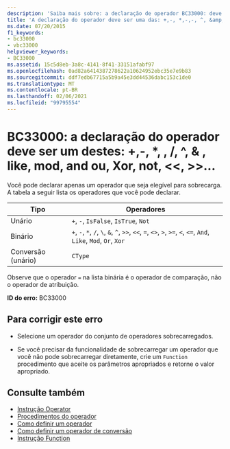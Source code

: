 ```yaml
---
description: 'Saiba mais sobre: a declaração de operador BC33000: deve ser um destes: +,-, *,,/, ^, &amp; , like, mod, and ou, Xor, not,  <<,  >>...'
title: 'A declaração do operador deve ser uma das: +,-, *,-,-, ^, &amp; , like, mod, and ou, Xor, not,  <<,  >>, =,  <>, <, <=, >, re>=, CType, IsTrue, IsFalse'
ms.date: 07/20/2015
f1_keywords:
- bc33000
- vbc33000
helpviewer_keywords:
- BC33000
ms.assetid: 15c5d8eb-3a8c-4141-8f41-33151afabf97
ms.openlocfilehash: 0ad82a6414387278622a10624952ebc35e7e9b83
ms.sourcegitcommit: ddf7edb67715a5b9a45e3dd44536dabc153c1de0
ms.translationtype: MT
ms.contentlocale: pt-BR
ms.lasthandoff: 02/06/2021
ms.locfileid: "99795554"
---
```

# <a name="bc33000-operator-declaration-must-be-one-of----amp-like-mod-and-or-xor-not--"></a>BC33000: a declaração do operador deve ser um destes: +,-, *, \, /, ^, &amp; , like, mod, and ou, Xor, not, \<\<, >>...

Você pode declarar apenas um operador que seja elegível para sobrecarga. A tabela a seguir lista os operadores que você pode declarar.

|Tipo|Operadores|
|----------|---------------|
|Unário|`+`, `-`, `IsFalse`, `IsTrue`, `Not`|
|Binário|`+`, `-`, `*`, `/`, `\`, `&`, `^`, `>>`, `<<`, `=`, `<>`, `>`, `>=`, `<`, `<=`, `And`, `Like`, `Mod`, `Or`, `Xor`|
|Conversão (unário)|`CType`|

 Observe que o operador `=` na lista binária é o operador de comparação, não o operador de atribuição.

 **ID do erro:** BC33000

## <a name="to-correct-this-error"></a>Para corrigir este erro

- Selecione um operador do conjunto de operadores sobrecarregados.

- Se você precisar da funcionalidade de sobrecarregar um operador que você não pode sobrecarregar diretamente, crie um `Function` procedimento que aceite os parâmetros apropriados e retorne o valor apropriado.

## <a name="see-also"></a>Consulte também

- [Instrução Operator](../statements/operator-statement.md)
- [Procedimentos do operador](../../programming-guide/language-features/procedures/operator-procedures.md)
- [Como definir um operador](../../programming-guide/language-features/procedures/how-to-define-an-operator.md)
- [Como definir um operador de conversão](../../programming-guide/language-features/procedures/how-to-define-a-conversion-operator.md)
- [Instrução Function](../statements/function-statement.md)
